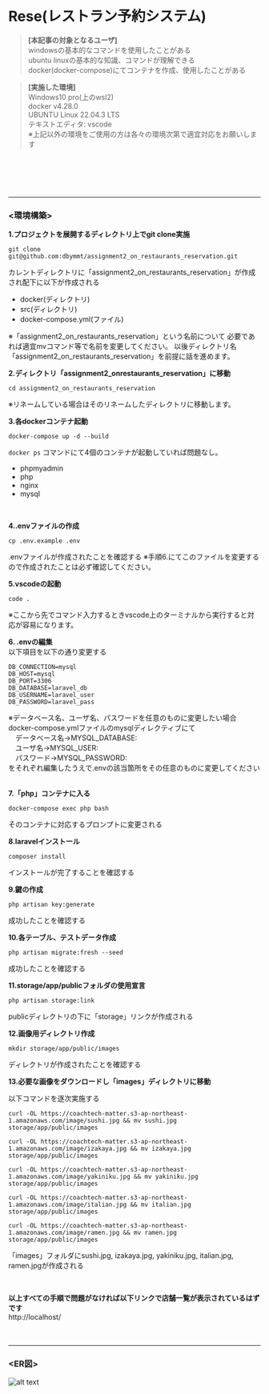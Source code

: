 # Rese(レストラン予約システム)

> **[本記事の対象となるユーザ]**  
windowsの基本的なコマンドを使用したことがある  
ubuntu linuxの基本的な知識、コマンドが理解できる  
docker(docker-compose)にてコンテナを作成、使用したことがある  

> **[実施した環境]**  
Windows10 pro(上のwsl2)  
docker v4.28.0  
UBUNTU Linux 22.04.3 LTS  
テキストエディタ: vscode  
※上記以外の環境をご使用の方は各々の環境次第で適宜対応をお願いします  

<br><br><br><br><hr>

### <環境構築>

**1.プロジェクトを展開するディレクトリ上でgit clone実施**

~~~
git clone git@github.com:dbymmt/assignment2_on_restaurants_reservation.git
~~~

カレントディレクトリに「assignment2_on_restaurants_reservation」が作成され配下に以下が作成される
- docker(ディレクトリ)
- src(ディレクトリ)
- docker-compose.yml(ファイル)

※「assignment2_on_restaurants_reservation」という名前について
必要であれば適宜mvコマンド等で名前を変更してください。
以後ディレクトリ名「assignment2_on_restaurants_reservation」を前提に話を進めます。
<br>

**2.ディレクトリ「assignment2_onrestaurants_reservation」に移動**

~~~
cd assignment2_on_restaurants_reservation
~~~
※リネームしている場合はそのリネームしたディレクトリに移動します。
<br>

**3.各dockerコンテナ起動**

~~~
docker-compose up -d --build
~~~
```docker ps``` コマンドにて4個のコンテナが起動していれば問題なし。
- phpmyadmin
- php
- nginx
- mysql
<br>

**4..envファイルの作成**

~~~
cp .env.example .env
~~~
.envファイルが作成されたことを確認する
※手順6.にてこのファイルを変更するので作成されたことは必ず確認してください。
<br>

**5.vscodeの起動**
~~~
code .
~~~
※ここから先でコマンド入力するときvscode上のターミナルから実行すると対応が容易になります。
<br>

**6. .envの編集**
<br>
以下項目を以下の通り変更する

~~~
DB_CONNECTION=mysql
DB_HOST=mysql
DB_PORT=3306
DB_DATABASE=laravel_db
DB_USERNAME=laravel_user
DB_PASSWORD=laravel_pass
~~~

※データベース名、ユーザ名、パスワードを任意のものに変更したい場合  
docker-compose.ymlファイルのmysqlディレクティブにて  
　データベース名→MYSQL_DATABASE:  
　ユーザ名→MYSQL_USER:  
　パスワード→MYSQL_PASSWORD:  
をそれぞれ編集したうえで.envの該当箇所をその任意のものに変更してください  
<br>

**7.「php」コンテナに入る**

~~~
docker-compose exec php bash
~~~
そのコンテナに対応するプロンプトに変更される
<br>

**8.laravelインストール**

~~~
composer install
~~~
インストールが完了することを確認する
<br>

**9.鍵の作成**

~~~
php artisan key:generate
~~~
成功したことを確認する
<br>

**10.各テーブル、テストデータ作成**

~~~
php artisan migrate:fresh --seed
~~~
成功したことを確認する
<br>

**11.storage/app/publicフォルダの使用宣言**

~~~
php artisan storage:link
~~~
publicディレクトリの下に「storage」リンクが作成される
<br>

**12.画像用ディレクトリ作成**

~~~
mkdir storage/app/public/images
~~~
ディレクトリが作成されたことを確認する
<br>

**13.必要な画像をダウンロードし「images」ディレクトリに移動**

以下コマンドを逐次実施する

~~~
curl -OL https://coachtech-matter.s3-ap-northeast-1.amazonaws.com/image/sushi.jpg && mv sushi.jpg storage/app/public/images
~~~

~~~
curl -OL https://coachtech-matter.s3-ap-northeast-1.amazonaws.com/image/izakaya.jpg && mv izakaya.jpg storage/app/public/images
~~~

~~~
curl -OL https://coachtech-matter.s3-ap-northeast-1.amazonaws.com/image/yakiniku.jpg && mv yakiniku.jpg storage/app/public/images
~~~

~~~
curl -OL https://coachtech-matter.s3-ap-northeast-1.amazonaws.com/image/italian.jpg && mv italian.jpg storage/app/public/images
~~~

~~~
curl -OL https://coachtech-matter.s3-ap-northeast-1.amazonaws.com/image/ramen.jpg && mv ramen.jpg storage/app/public/images
~~~

「images」フォルダにsushi.jpg, izakaya.jpg, yakiniku.jpg, italian.jpg, ramen.jpgが作成される

<br>

**以上すべての手順で問題がなければ以下リンクで店舗一覧が表示されているはずです**
<br>
http://localhost/
<br><br><br><hr>

### <ER図>
![alt text](coachtech_grad_restaurant_reservation_add.jpg)
